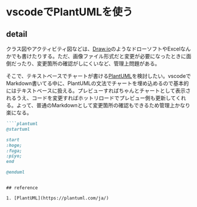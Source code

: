 # vscodeでPlantUMLを使う

## detail

クラス図やアクティビティ図などは、[Draw.io](https://www.draw.io/index.html)のようなドローソフトやExcelなんかでも書けたりする。ただ、画像ファイル形式だと変更が必要になったときに面倒だったり、変更箇所の確認がしにくいなど、管理上問題がある。

そこで、テキストベースでチャートが書ける[PlantUML](https://plantuml.com/)を検討したい。vscodeでMarkdown書いてる中に、PlantUMLの文法でチャートを埋め込めるので基本的にはテキストベースに扱える。プレビューすればちゃんとチャートとして表示されるうえ、コードを変更すればホットリロードでプレビュー側も更新してくれる。よって、普通のMarkdownとして変更箇所の確認もできるため管理上かなり楽になる。

```markdown
````plantuml
@startuml

start
:hoge;
:fuga;
:piyo;
end

@enduml
````

```

## reference

1. [PlantUML](https://plantuml.com/ja/)
